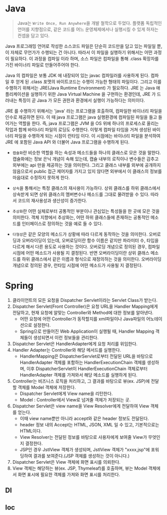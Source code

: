 # Java
> Java는 `Write Once, Run Anywhere`을 개발 철학으로 두었다. 플랫폼 독립적인 언어를 지향점으로, 같은
> 코드를 어느 운영체제에서나 실행시킬 수 있게 하자는 컨셉을 담고 있다.

Java 프로그래밍 언어로 작성한 소스코드 파일은 단순히 코드만을 담고 있는 파일일 뿐, 이 자체로 무언가가 수행되는 건 아니다. 
따라서 이 파일을 실행하기 위해서는 어떤 과정이 필요하다. 이 과정을 컴파일 이라 하며, 소스 파일은 컴파일을 통해 
.class 확장자를 가진 바이너리 파일로 만들어주어야 한다. 

Java 의 컴파일은 보통 JDK 에 내장되어 있는 javac 컴파일러를 사용하게 된다. 컴파일 후 얻게 된 .class 포맷의 
바이트코드는 수행이 가능한 형태의 파일이다. 그리고 이를 수행하기 위해서는 JRE(Java Runtime Environment) 가 
필요하다. JRE 는 Java 애플리케이션을 실행하기 위한 Java Virtual Machine 을 구현하는 환경인데, JRE 가 드러내는 
특징이 곧 Java 가 모든 권한과 환경에서 실행이 가능하다는 의미이다.

JRE 를 수행하기 위해서는 'java' 라는 프로그램을 호출하여, 컴파일한 바이너리 파일을 인수로 제공하면 된다. 이 때 
java 프로그램은 java 실행환경에 컴파일된 파일을 들고 들어가는 역할을 한다. 즉, java 프로그램은 JVM 을 OS 위에 
하나의 프로세스로 올리는 작업과 함께 바이너리 파일의 로딩도 수행한다. 이렇게 컴파일 타임을 거쳐 생성된 바이너리 파일을 수행하게 
되는 시점이 런타임 이다. 이 시점에는 바이너리 파일을 분석하여 JRE 에 포함된 Java API 와 더불어 Java 프로그램을 수행하게 된다.

- `캡슐화`란 비슷한 역할을 하는 속성과 메소드들을 하나의 클래스로 모은 것을 말한다. 캡슐화에는 정보 은닉 개념이 속해 있는데, 
캡슐 내부의 로직이나 변수들은 감추고 외부에는 api 만을 제공하는 것을 의미한다. 그리고 클래스 내부를 외부에 공개하지 않음으로서 
public 접근 제어자를 가지고 있지 않다면 외부에서 이 클래스의 정보를 마음대로 수정하지 못하게 한다.

- `상속`을 통해서는 특정 클래스의 재사용이 가능하다. 상위 클래스를 하위 클래스에서 상속받게 되면 상위 클래스의 멤버변수나 
메소드를 그대로 물려받을 수 있다. 따라서 코드의 재사용성과 생산성이 증가한다.

- `추상화`란 어떤 실체로부터 공통적인 부분이나 관심있는 특성들을 한 곳에 모은 것을 의미한다. 객체 지향에서 추상화는, 
어떤 하위 클래스들에 존재하는 공통적인 메소드를 인터페이스로 정의하는 것을 예로 들 수 있다.

- `다형성`은 같은 모양의 메소드가 상황에 따라 다르게 동작하는 것을 의미한다. 오버로딩과 오버라이딩이 있는데, 오버로딩이란 
함수 이름은 같지만 파라미터 수, 타입을 다르게 해서 다른 용도로 사용하는 것이다. 오버로딩 개념으로 정의된 경우, 컴파일 시점에 
어떤 메소드가 사용될 지 결정된다. 반면 오버라이딩이란 상위 클래스 메소드를 하위 클래스에서 같은 이름과 형식으로 재정의하는 것을 의미한다. 
오버라이딩 개념으로 정의된 경우, 런타임 시점에 어떤 메소드가 사용될 지 결정된다.

# Spring
1. 클라이언트의 모든 요청을 Dispatcher Servlet이라는 Servlet Class가 받는다. 
2. Dispatcher Servlet(Front Controller)은 요청 URL을 Handler Mapping에게 전달하고, 현재 요청에 알맞는 Controller와 Method에 대한 정보를 알아낸다.
   - 어떤 요청에 어떤 Controller가 동작할지를 xml파일이나 Java파일의 어노테이션으로 설정한다.
   - Spring으로 만들어진 Web Application이 실행될 때, Handler Mapping 객체들이 생성되면서 이런 정보들을 관리한다.
3. Dispatcher Servlet은 HandlerAdapter에게 요청 처리를 위임한다.
4. Handler Adapter는 Controller와 해당 메서드를 실행한다.
   - HandlerMapping은 DispatcherServlet로부터 전달된 URL을 바탕으로 HandlerAdapter 객체를 포함하는 HandlerExecutionChain 객체를 생성하며, 이후 DispatcherServlet이 HandlerExecutionChain 객체로부터 HandlerAdapter 객체를 가져와서 해당 메소드를 실행하게 된다.
5. Controller는 비즈니스 로직을 처리하고, 그 결과를 바탕으로 뷰(ex. JSP)에 전달할 객체를 Model 객체에 저장한다.
   - Dispatcher Servlet에게 View name을 리턴한다.
   - Model : Controller에서 View로 넘겨줄 객체가 저장되는 곳.
6. Dispatcher Servlet은 view name을 View Resolver에게 전달하여 View 객체를 얻는다.
   - 이때 view name뿐만 아니라 accept와 같은 header 정보도 전달된다.
   - header 정보 내의 Accept는 HTML, JSON, XML 일 수 있고, 기본적으로는 HTML이다.
   - View Resolver는 전달된 정보를 바탕으로 사용자에게 보여줄 View가 무엇인지 결정한다.
   - JSP인 경우 JstlView 객체가 생성되며, JstlView 객체가 "xxxx,jsp"에 포워딩하여 결과를 보여준다.(JSP 객체를 생성하는 것이 아니다.)
7. Dispatcher Servlet은 View 객체에 화면 표시를 의뢰한다.
8. View 객체는 해당하는 뷰(ex. JSP, Thymeleaf)를 호출하며, 뷰는 Model 객체에서 화면 표시에 필요한 객체를 가져와 화면 표시를 처리한다.

## DI
## Ioc